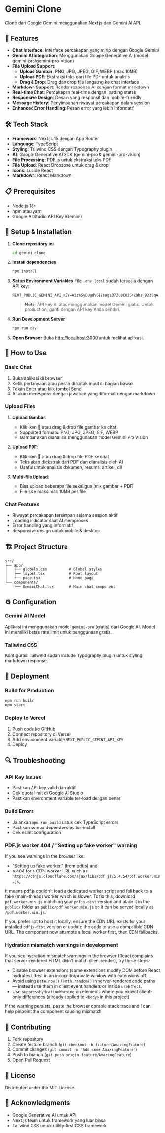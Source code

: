 # Gemini Clone

Clone dari Google Gemini menggunakan Next.js dan Gemini AI API.

## 🚀 Features

- **Chat Interface**: Interface percakapan yang mirip dengan Google Gemini
- **Gemini AI Integration**: Menggunakan Google Generative AI (model gemini-pro/gemini-pro-vision)
- **File Upload Support**: 
  - **Upload Gambar**: PNG, JPG, JPEG, GIF, WEBP (max 10MB)
  - **Upload PDF**: Ekstraksi teks dari file PDF untuk analisis
  - **Drag & Drop**: Drag dan drop file langsung ke chat interface
- **Markdown Support**: Render response AI dengan format markdown
- **Real-time Chat**: Percakapan real-time dengan loading states
- **Responsive Design**: Desain yang responsif dan mobile-friendly
- **Message History**: Penyimpanan riwayat percakapan dalam session
- **Enhanced Error Handling**: Pesan error yang lebih informatif

## 🛠️ Tech Stack

- **Framework**: Next.js 15 dengan App Router
- **Language**: TypeScript
- **Styling**: Tailwind CSS dengan Typography plugin
- **AI**: Google Generative AI SDK (gemini-pro & gemini-pro-vision)
- **File Processing**: PDF.js untuk ekstraksi teks PDF
- **File Upload**: React Dropzone untuk drag & drop
- **Icons**: Lucide React
- **Markdown**: React Markdown

## 📋 Prerequisites

- Node.js 18+ 
- npm atau yarn
- Google AI Studio API Key (Gemini)

## 🔧 Setup & Installation

1. **Clone repository ini**
   ```bash
   cd gemini_clone
   ```

2. **Install dependencies**
   ```bash
   npm install
   ```

3. **Setup Environment Variables**
   File `.env.local` sudah tersedia dengan API key:
   ```
   NEXT_PUBLIC_GEMINI_API_KEY=AIzaSyDUgdVGI7sagzQ7Zu9C02SnZQbs_923SqA
   ```
   
   > **Note**: API key di atas menggunakan model Gemini gratis. Untuk production, ganti dengan API key Anda sendiri.

4. **Run Development Server**
   ```bash
   npm run dev
   ```

5. **Open Browser**
   Buka [http://localhost:3000](http://localhost:3000) untuk melihat aplikasi.

## 🎯 How to Use

### Basic Chat
1. Buka aplikasi di browser
2. Ketik pertanyaan atau pesan di kotak input di bagian bawah
3. Tekan Enter atau klik tombol Send
4. AI akan merespons dengan jawaban yang diformat dengan markdown

### Upload Files
1. **Upload Gambar**: 
   - Klik ikon 📎 atau drag & drop file gambar ke chat
   - Supported formats: PNG, JPG, JPEG, GIF, WEBP
   - Gambar akan dianalisis menggunakan model Gemini Pro Vision
   
2. **Upload PDF**:
   - Klik ikon 📎 atau drag & drop file PDF ke chat
   - Teks akan diekstrak dari PDF dan dianalisis oleh AI
   - Useful untuk analisis dokumen, resume, artikel, dll

3. **Multi-file Upload**:
   - Bisa upload beberapa file sekaligus (mix gambar + PDF)
   - File size maksimal: 10MB per file

### Chat Features
- Riwayat percakapan tersimpan selama session aktif
- Loading indicator saat AI memproses
- Error handling yang informatif
- Responsive design untuk mobile & desktop

## 🏗️ Project Structure

```
src/
├── app/
│   ├── globals.css          # Global styles
│   ├── layout.tsx           # Root layout
│   └── page.tsx             # Home page
└── components/
    └── GeminiChat.tsx       # Main chat component
```

## ⚙️ Configuration

### Gemini AI Model
Aplikasi ini menggunakan model `gemini-pro` (gratis) dari Google AI. Model ini memiliki batas rate limit untuk penggunaan gratis.

### Tailwind CSS
Konfigurasi Tailwind sudah include Typography plugin untuk styling markdown response.

## 🚀 Deployment

### Build for Production
```bash
npm run build
npm start
```

### Deploy to Vercel
1. Push code ke GitHub
2. Connect repository di Vercel
3. Add environment variable `NEXT_PUBLIC_GEMINI_API_KEY`
4. Deploy

## 🔍 Troubleshooting

### API Key Issues
- Pastikan API key valid dan aktif
- Cek quota limit di Google AI Studio
- Pastikan environment variable ter-load dengan benar

### Build Errors
- Jalankan `npm run build` untuk cek TypeScript errors
- Pastikan semua dependencies ter-install
- Cek eslint configuration

### PDF.js worker 404 / "Setting up fake worker" warning

If you see warnings in the browser like:

- "Setting up fake worker." (from pdfjs) and
- a 404 for a CDN worker URL such as `https://cdnjs.cloudflare.com/ajax/libs/pdf.js/5.4.54/pdf.worker.min.js`,

It means pdf.js couldn't load a dedicated worker script and fell back to a fake (main-thread) worker which is slower. To fix this, download `pdf.worker.min.js` matching your `pdfjs-dist` version and place it in the `public/` folder as `public/pdf.worker.min.js` so it can be served locally at `/pdf.worker.min.js`.

If you prefer not to host it locally, ensure the CDN URL exists for your installed `pdfjs-dist` version or update the code to use a compatible CDN URL. The component now attempts a local worker first, then CDN fallbacks.

### Hydration mismatch warnings in development

If you see hydration mismatch warnings in the browser (React complains that server-rendered HTML didn't match client render), try these steps:

- Disable browser extensions (some extensions modify DOM before React hydrates). Test in an incognito/private window with extensions off.
- Avoid using `Date.now()` / `Math.random()` in server-rendered code paths — instead use them in client event handlers or inside `useEffect`.
- Use `suppressHydrationWarning` on elements where you expect client-only differences (already applied to `<body>` in this project).

If the warning persists, paste the browser console stack trace and I can help pinpoint the component causing mismatch.

## 🤝 Contributing

1. Fork repository
2. Create feature branch (`git checkout -b feature/AmazingFeature`)
3. Commit changes (`git commit -m 'Add some AmazingFeature'`)
4. Push to branch (`git push origin feature/AmazingFeature`)
5. Open Pull Request

## 📝 License

Distributed under the MIT License.

## 🙏 Acknowledgments

- Google Generative AI untuk API
- Next.js team untuk framework yang luar biasa
- Tailwind CSS untuk utility-first CSS framework
